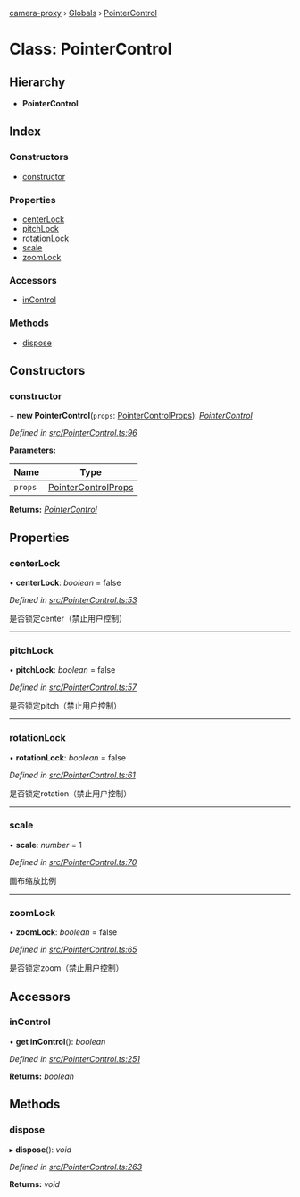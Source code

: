 [camera-proxy](../README.md) › [Globals](../globals.md) › [PointerControl](pointercontrol.md)

# Class: PointerControl

## Hierarchy

* **PointerControl**

## Index

### Constructors

* [constructor](pointercontrol.md#constructor)

### Properties

* [centerLock](pointercontrol.md#centerlock)
* [pitchLock](pointercontrol.md#pitchlock)
* [rotationLock](pointercontrol.md#rotationlock)
* [scale](pointercontrol.md#scale)
* [zoomLock](pointercontrol.md#zoomlock)

### Accessors

* [inControl](pointercontrol.md#incontrol)

### Methods

* [dispose](pointercontrol.md#dispose)

## Constructors

###  constructor

\+ **new PointerControl**(`props`: [PointerControlProps](../interfaces/pointercontrolprops.md)): *[PointerControl](pointercontrol.md)*

*Defined in [src/PointerControl.ts:96](https://github.com/alibaba/camera-proxy/blob/e1ea04e/src/PointerControl.ts#L96)*

**Parameters:**

Name | Type |
------ | ------ |
`props` | [PointerControlProps](../interfaces/pointercontrolprops.md) |

**Returns:** *[PointerControl](pointercontrol.md)*

## Properties

###  centerLock

• **centerLock**: *boolean* = false

*Defined in [src/PointerControl.ts:53](https://github.com/alibaba/camera-proxy/blob/e1ea04e/src/PointerControl.ts#L53)*

是否锁定center（禁止用户控制）

___

###  pitchLock

• **pitchLock**: *boolean* = false

*Defined in [src/PointerControl.ts:57](https://github.com/alibaba/camera-proxy/blob/e1ea04e/src/PointerControl.ts#L57)*

是否锁定pitch（禁止用户控制）

___

###  rotationLock

• **rotationLock**: *boolean* = false

*Defined in [src/PointerControl.ts:61](https://github.com/alibaba/camera-proxy/blob/e1ea04e/src/PointerControl.ts#L61)*

是否锁定rotation（禁止用户控制）

___

###  scale

• **scale**: *number* = 1

*Defined in [src/PointerControl.ts:70](https://github.com/alibaba/camera-proxy/blob/e1ea04e/src/PointerControl.ts#L70)*

画布缩放比例

___

###  zoomLock

• **zoomLock**: *boolean* = false

*Defined in [src/PointerControl.ts:65](https://github.com/alibaba/camera-proxy/blob/e1ea04e/src/PointerControl.ts#L65)*

是否锁定zoom（禁止用户控制）

## Accessors

###  inControl

• **get inControl**(): *boolean*

*Defined in [src/PointerControl.ts:251](https://github.com/alibaba/camera-proxy/blob/e1ea04e/src/PointerControl.ts#L251)*

**Returns:** *boolean*

## Methods

###  dispose

▸ **dispose**(): *void*

*Defined in [src/PointerControl.ts:263](https://github.com/alibaba/camera-proxy/blob/e1ea04e/src/PointerControl.ts#L263)*

**Returns:** *void*

